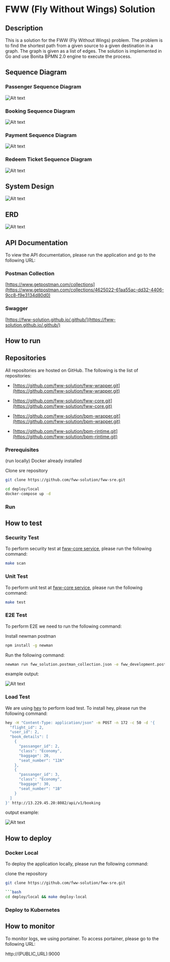 # FWW (Fly Without Wings) Solution
## Description
This is a solution for the FWW (Fly Without Wings) problem. The problem is to find the shortest path from a given source to a given destination in a graph. The graph is given as a list of edges. The solution is implemented in Go and use Bonita BPMN 2.0 engine to execute the process.

## Sequence Diagram

### Passenger Sequence Diagram

![Alt text](./profile/image-2.png)

### Booking Sequence Diagram

![Alt text](./profile/image-3.png)

### Payment Sequence Diagram

![Alt text](./profile/image-4.png)

### Redeem Ticket Sequence Diagram

![Alt text](./profile/image-5.png)

## System Design

![Alt text](./profile/image-6.png)

## ERD

![Alt text](./profile/image.png)

## API Documentation

To view the API documentation, please run the application and go to the following URL:

### Postman Collection

[https://www.getpostman.com/collections](https://www.getpostman.com/collections/4625022-61aa55ac-dd32-4406-9cc8-f9e3134d80d0)

### Swagger

[https://fww-solution.github.io/.github/](https://fww-solution.github.io/.github/)

## How to run

## Repositories

All repositories are hosted on GitHub. The following is the list of repositories:

- [https://github.com/fww-solution/fww-wrapper.git](https://github.com/fww-solution/fww-wrapper.git)

- [https://github.com/fww-solution/fww-core.git](https://github.com/fww-solution/fww-core.git)

- [https://github.com/fww-solution/bpm-wrapper.git](https://github.com/fww-solution/bpm-wrapper.git)

- [https://github.com/fww-solution/bpm-rintime.git](https://github.com/fww-solution/bpm-rintime.git)

### Prerequisites

(run locally)
Docker already installed

Clone sre repository

```bash
git clone https://github.com/fww-solution/fww-sre.git
```

```bash
cd deploy/local
docker-compose up -d
```

### Run

## How to test

### Security Test

To perform security test at [fww-core service](https://github.com/fww-solution/fww-core.git), please run the following command:

```bash
make scan
```

### Unit Test

To perform unit test at [fww-core service](https://github.com/fww-solution/fww-core.git), please run the following command:

```bash
make test
```

### E2E Test

To perform E2E we need to run the following command:

Install newman postman

```bash
npm install -g newman
```

Run the following command:

```bash
newman run fww_solution.postman_collection.json -e fww_development.postman_environment.json
```

example output:

![Alt text](./profile/image-1.png)

### Load Test

We are using [hey](https://github.com/rakyll/hey) to perform load test. To install hey, please run the following command:

```bash
hey -H "Content-Type: application/json" -m POST -n 172 -c 50 -d '{
  "flight_id": 2,
  "user_id": 2,
  "book_details": [
    {
      "passanger_id": 2,
      "class": "Economy",
      "baggage": 20,
      "seat_number": "12A"
    },
    {
      "passanger_id": 3,
      "class": "Economy",
      "baggage": 30,
      "seat_number": "1B"
    }
  ]
}' http://13.229.45.20:8082/api/v1/booking
```

output example:

![Alt text](./profile/image-8.png)


## How to deploy

### Docker Local

To deploy the application locally, please run the following command:

clone the repository

```bash
git clone https://github.com/fww-solution/fww-sre.git

```bash
cd deploy/local && make deploy-local
```

### Deploy to Kubernetes

## How to monitor

To monitor logs, we using portainer. To access portainer, please go to the following URL:

http://(PUBLIC_URL):9000

